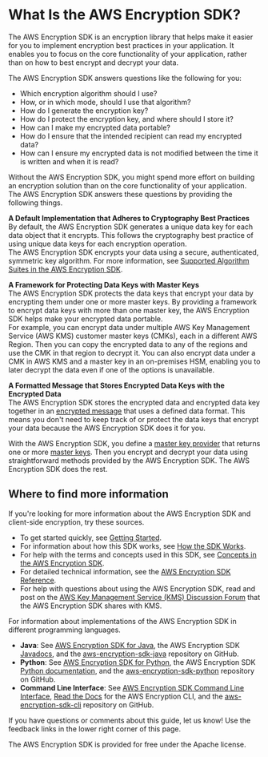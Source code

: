 # What Is the AWS Encryption SDK?<a name="introduction"></a>

The AWS Encryption SDK is an encryption library that helps make it easier for you to implement encryption best practices in your application\. It enables you to focus on the core functionality of your application, rather than on how to best encrypt and decrypt your data\.

The AWS Encryption SDK answers questions like the following for you:
+ Which encryption algorithm should I use?
+ How, or in which mode, should I use that algorithm?
+ How do I generate the encryption key?
+ How do I protect the encryption key, and where should I store it?
+ How can I make my encrypted data portable?
+ How do I ensure that the intended recipient can read my encrypted data?
+ How can I ensure my encrypted data is not modified between the time it is written and when it is read?

Without the AWS Encryption SDK, you might spend more effort on building an encryption solution than on the core functionality of your application\. The AWS Encryption SDK answers these questions by providing the following things\.

**A Default Implementation that Adheres to Cryptography Best Practices**  
By default, the AWS Encryption SDK generates a unique data key for each data object that it encrypts\. This follows the cryptography best practice of using unique data keys for each encryption operation\.  
The AWS Encryption SDK encrypts your data using a secure, authenticated, symmetric key algorithm\. For more information, see [Supported Algorithm Suites in the AWS Encryption SDK](supported-algorithms.md)\.

**A Framework for Protecting Data Keys with Master Keys**  
The AWS Encryption SDK protects the data keys that encrypt your data by encrypting them under one or more master keys\. By providing a framework to encrypt data keys with more than one master key, the AWS Encryption SDK helps make your encrypted data portable\.   
For example, you can encrypt data under multiple AWS Key Management Service \(AWS KMS\) customer master keys \(CMKs\), each in a different AWS Region\. Then you can copy the encrypted data to any of the regions and use the CMK in that region to decrypt it\. You can also encrypt data under a CMK in AWS KMS and a master key in an on\-premises HSM, enabling you to later decrypt the data even if one of the options is unavailable\.

**A Formatted Message that Stores Encrypted Data Keys with the Encrypted Data**  
The AWS Encryption SDK stores the encrypted data and encrypted data key together in an [encrypted message](concepts.md#message) that uses a defined data format\. This means you don't need to keep track of or protect the data keys that encrypt your data because the AWS Encryption SDK does it for you\.

With the AWS Encryption SDK, you define a [master key provider](concepts.md#master-key-provider) that returns one or more [master keys](concepts.md#master-key)\. Then you encrypt and decrypt your data using straightforward methods provided by the AWS Encryption SDK\. The AWS Encryption SDK does the rest\.

## Where to find more information<a name="intro-see-also"></a>

If you're looking for more information about the AWS Encryption SDK and client\-side encryption, try these sources\.
+ To get started quickly, see [Getting Started](getting-started.md)\.
+ For information about how this SDK works, see [How the SDK Works](how-it-works.md)\.
+ For help with the terms and concepts used in this SDK, see [Concepts in the AWS Encryption SDK](concepts.md)\.
+ For detailed technical information, see the [AWS Encryption SDK Reference](reference.md)\.
+ For help with questions about using the AWS Encryption SDK, read and post on the [AWS Key Management Service \(KMS\) Discussion Forum](https://forums.aws.amazon.com/forum.jspa?forumID=182) that the AWS Encryption SDK shares with KMS\.

For information about implementations of the AWS Encryption SDK in different programming languages\.
+ **Java**: See [AWS Encryption SDK for Java](java.md), the AWS Encryption SDK [Javadocs](https://awslabs.github.io/aws-encryption-sdk-java/javadoc/), and the [aws\-encryption\-sdk\-java](https://github.com/awslabs/aws-encryption-sdk-java) repository on GitHub\.
+ **Python**: See [AWS Encryption SDK for Python](python.md), the AWS Encryption SDK [Python documentation](http://aws-encryption-sdk-python.readthedocs.io/en/latest/), and the [aws\-encryption\-sdk\-python](https://github.com/awslabs/aws-encryption-sdk-python) repository on GitHub\.
+ **Command Line Interface**: See [AWS Encryption SDK Command Line Interface](crypto-cli.md), [Read the Docs](http://aws-encryption-sdk-cli.readthedocs.io/en/latest/) for the AWS Encryption CLI, and the [aws\-encryption\-sdk\-cli](https://github.com/awslabs/aws-encryption-sdk-cli/) repository on GitHub\.

If you have questions or comments about this guide, let us know\! Use the feedback links in the lower right corner of this page\.

The AWS Encryption SDK is provided for free under the Apache license\.